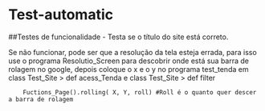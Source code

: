 # Test-automatic
##Testes de funcionalidade - Testa se o título do site está correto.

Se não funcionar, pode ser que a resolução da tela esteja errada, para isso use o programa Resolutio_Screen para descobrir onde está 
sua barra de rolagem no google, depois coloque o x e o y no programa test_tenda em class Test_Site > def acess_Tenda e class Test_Site > def filter

        Fuctions_Page().rolling( X, Y, roll) #Roll é o quanto quer descer a barra de rolagem

